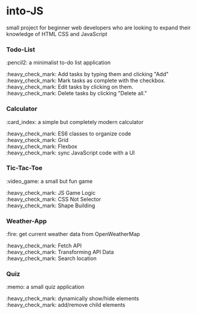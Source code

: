 # into-JS
small project for beginner web developers who are looking to expand their knowledge of HTML CSS and JavaScript

### Todo-List 
<p>:pencil2: a minimalist to-do list application</p>
:heavy_check_mark: Add tasks by typing them and clicking "Add" <br>
:heavy_check_mark: Mark tasks as complete with the checkbox. <br>
:heavy_check_mark: Edit tasks by clicking on them. <br>
:heavy_check_mark: Delete tasks by clicking "Delete all."

### Calculator
<p>:card_index: a simple but completely modern calculator</p>
:heavy_check_mark: ES6 classes to organize code <br>
:heavy_check_mark: Grid <br>
:heavy_check_mark: Flexbox <br>
:heavy_check_mark: sync JavaScript code with a UI

### Tic-Tac-Toe
<p>:video_game: a small but fun game</p>
:heavy_check_mark: JS Game Logic <br>
:heavy_check_mark: CSS Not Selector <br>
:heavy_check_mark: Shape Building

### Weather-App
<p>:fire: get current weather data from OpenWeatherMap</p>
:heavy_check_mark: Fetch API <br>
:heavy_check_mark: Transforming API Data <br>
:heavy_check_mark: Search location

### Quiz
<p>:memo: a small quiz application</p>
:heavy_check_mark: dynamically show/hide elements <br>
:heavy_check_mark: add/remove child elements
